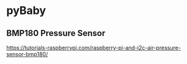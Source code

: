 # pyBaby

## BMP180 Pressure Sensor

https://tutorials-raspberrypi.com/raspberry-pi-and-i2c-air-pressure-sensor-bmp180/